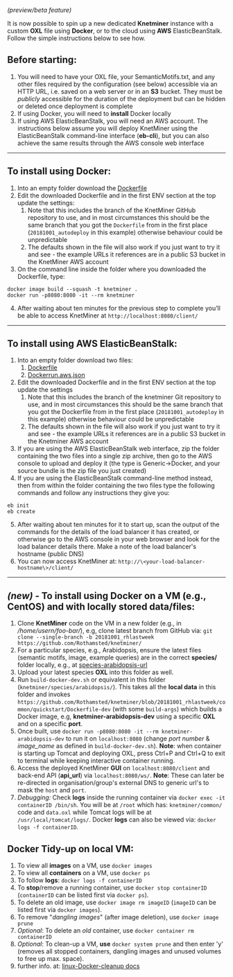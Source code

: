 _(preview/beta feature)_

It is now possible to spin up a new dedicated **Knetminer** instance with a custom **OXL** file using **Docker**, or to the cloud using **AWS** ElasticBeanStalk. Follow the simple instructions below to see how.

## Before starting:

1. You will need to have your OXL file, your SemanticMotifs.txt, and any other files required by the configuration (see below) accessible via an HTTP URL, i.e. saved on a web server or in an **S3** bucket. They must be _publicly_ accessible for the duration of the deployment but can be hidden or deleted once deployment is complete
2. If using Docker, you will need to **install** Docker locally
3. If using AWS ElasticBeanStalk, you will need an AWS account. The instructions below assume you will deploy KnetMiner using the ElasticBeanStalk command-line interface (**eb-cli**), but you can also achieve the same results through the AWS console web interface

***

## To install using Docker:

1. Into an empty folder download the [Dockerfile](https://raw.githubusercontent.com/Rothamsted/knetminer/20181001_autodeploy/common/quickstart/Dockerfile)
2. Edit the downloaded Dockerfile and in the first ENV section at the top update the settings:
   1. Note that this includes the branch of the KnetMiner GitHub repository to use, and in most circumstances this should be the same branch that you got the `Dockerfile` from in the first place (`20181001_autodeploy` in this example) otherwise behaviour could be unpredictable
   2. The defaults shown in the file will also work if you just want to try it and see - the example URLs it references are in a public S3 bucket in the KnetMiner AWS account
3. On the command line inside the folder where you downloaded the Dockerfile, type:
```
docker image build --squash -t knetminer .
docker run -p8080:8080 -it --rm knetminer
```
4. After waiting about ten minutes for the previous step to complete you’ll be able to access KnetMiner at `http://localhost:8080/client/`

***

## To install using AWS ElasticBeanStalk:
1. Into an empty folder download two files:
   1. [Dockerfile](https://raw.githubusercontent.com/Rothamsted/knetminer/20181001_autodeploy/common/quickstart/Dockerfile)
   2. [Dockerrun.aws.json](https://raw.githubusercontent.com/Rothamsted/knetminer/20181001_autodeploy/common/quickstart/Dockerrun.aws.json)
2. Edit the downloaded Dockerfile and in the first ENV section at the top update the settings
   1. Note that this includes the branch of the knetminer Git repository to use, and in most circumstances this should be the same branch that you got the Dockerfile from in the first place (`20181001_autodeploy` in this example) otherwise behaviour could be unpredictable
   2. The defaults shown in the file will also work if you just want to try it and see - the example URLs it references are in a public S3 bucket in the Knetminer AWS account
3. If you are using the AWS ElasticBeanStalk web interface, zip the folder containing the two files into a single zip archive, then go to the AWS console to upload and deploy it (the type is Generic->Docker, and your source bundle is the zip file you just created)
4. If you are using the ElasticBeanStalk command-line method instead, then from within the folder containing the two files type the following commands and follow any instructions they give you:
```
eb init
eb create
```
5. After waiting about ten minutes for it to start up, scan the output of the commands for the details of the load balancer it has created, or otherwise go to the AWS console in your web browser and look for the load balancer details there. Make a note of the load balancer's hostname (public DNS)
6. You can now access KnetMiner at: `http://\<your-load-balancer-hostname\>/client/`

***

## **_(new)_** - To install using Docker on a VM (e.g., CentOS) and with locally stored data/files:

1. Clone **KnetMiner** code on the VM in a new folder (e.g., in _/home/usern/foo-bar/_), e.g, clone latest branch from GitHub via: `git clone --single-branch -b 20181001_rhlastweek https://github.com/Rothamsted/knetminer/`
2. For a particular species, e.g., Arabidopsis, ensure the latest files (semantic motifs, image, example queries) are in the correct **species/** folder locally, e.g., at [species-arabidopsis-url](https://github.com/Rothamsted/knetminer/tree/20181001_rhlastweek/species/arabidopsis/)
3. Upload your latest species **OXL** into this folder as well.
4. Run `build-docker-dev.sh` or equivalent in this folder (`knetminer/species/arabidopsis/`). This takes all the **local data** in this folder and invokes `https://github.com/Rothamsted/knetminer/blob/20181001_rhlastweek/common/quickstart/Dockerfile-dev` (with some `build-args`) which builds a Docker image, e.g, **knetminer-arabidopsis-dev** using a specific **OXL** and on a specific **port**.
5. Once built, use `docker run -p8080:8080 -it --rm knetminer-arabidopsis-dev` to run it on `localhost:8080` (change _port number_ & _image_name_ as defined in `build-docker-dev.sh`). **Note**: when container is starting up Tomcat and deploying OXL, press Ctrl+P and Ctrl+Q to exit to terminal while keeping interactive container running.
6. Access the deployed KnetMiner **GUI** on `localhost:8080/client` and back-end API (**api_url**) via `localhost:8080/ws/`. **Note**: These can later be re-directed in organisation/group's external DNS to generic url's to mask the `host` and `port`.
7. _Debugging:_ Check **logs** inside the running container via `docker exec -it containerID /bin/sh`. You will be at `/root` which has: `knetminer/common/` code and `data.oxl` while Tomcat logs will be at `/usr/local/tomcat/logs/`. Docker **logs** can also be viewed via: `docker logs -f containerID`.

## Docker Tidy-up on local VM:
1. To view all **images** on a VM, use `docker images`
2. To view all **containers** on a VM, use `docker ps`
3. To follow **logs**: `docker logs -f containerID`
4. To **stop**/remove a running container, use `docker stop containerID` (`containerID` can be listed first via `docker ps`).
5. To delete an old image, use `docker image rm imageID` (`imageID` can be listed first via `docker images`). 
6. To remove "_dangling images_" (after image deletion), use `docker image prune`
7. _Optional_: To delete an _old_ container, use `docker container rm containerID`
8. _Optional_: To clean-up a VM, **use** `docker system prune` and then enter 'y' (removes all stopped containers, dangling images and unused volumes to free up max. space).
9. further info. at: [linux-Docker-cleanup docs](https://linuxize.com/post/how-to-remove-docker-images-containers-volumes-and-networks/)
